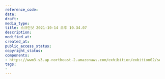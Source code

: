 ```yaml
---
reference_code: 
date: 
draft: 
media_type: 
title: 스크린샷 2021-10-14 오후 10.34.07
description: 
modified_at: 
created_at: 
public_access_status: 
copyright_status: 
components:
- https://wwm3.s3.ap-northeast-2.amazonaws.com/exhibition/exbition02/section9/스크린샷+2021-10-14+오후+10.34.07.png
tags:
- 
---
```

